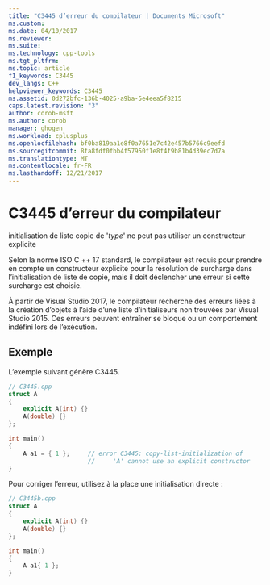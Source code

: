 ```yaml
---
title: "C3445 d’erreur du compilateur | Documents Microsoft"
ms.custom: 
ms.date: 04/10/2017
ms.reviewer: 
ms.suite: 
ms.technology: cpp-tools
ms.tgt_pltfrm: 
ms.topic: article
f1_keywords: C3445
dev_langs: C++
helpviewer_keywords: C3445
ms.assetid: 0d272bfc-136b-4025-a9ba-5e4eea5f8215
caps.latest.revision: "3"
author: corob-msft
ms.author: corob
manager: ghogen
ms.workload: cplusplus
ms.openlocfilehash: bf0ba819aa1e8f0a7651e7c42e457b5766c9eefd
ms.sourcegitcommit: 8fa8fdf0fbb4f57950f1e8f4f9b81b4d39ec7d7a
ms.translationtype: MT
ms.contentlocale: fr-FR
ms.lasthandoff: 12/21/2017
---
```

# <a name="compiler-error-c3445"></a>C3445 d’erreur du compilateur
initialisation de liste copie de '*type*' ne peut pas utiliser un constructeur explicite  
  
Selon la norme ISO C ++ 17 standard, le compilateur est requis pour prendre en compte un constructeur explicite pour la résolution de surcharge dans l’initialisation de liste de copie, mais il doit déclencher une erreur si cette surcharge est choisie.  
  
À partir de Visual Studio 2017, le compilateur recherche des erreurs liées à la création d’objets à l’aide d’une liste d’initialiseurs non trouvées par Visual Studio 2015. Ces erreurs peuvent entraîner se bloque ou un comportement indéfini lors de l’exécution.

## <a name="example"></a>Exemple  
 L’exemple suivant génère C3445.  
  
```cpp  
// C3445.cpp  
struct A
{
    explicit A(int) {} 
    A(double) {}
};

int main()
{
    A a1 = { 1 };     // error C3445: copy-list-initialization of 
                      //     'A' cannot use an explicit constructor
}
```  
  
Pour corriger l’erreur, utilisez à la place une initialisation directe :  
  
```cpp  
// C3445b.cpp  
struct A
{
    explicit A(int) {} 
    A(double) {}
};

int main()
{
    A a1{ 1 };
}  
```  
  